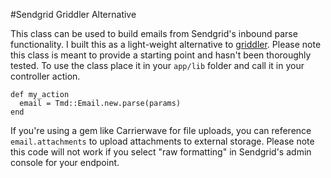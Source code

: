#Sendgrid Griddler Alternative

This class can be used to build emails from Sendgrid's inbound parse functionality. I built this as a light-weight alternative to [griddler](https://github.com/thoughtbot/griddler). Please note this class is meant to provide a starting point and hasn't been thoroughly tested. To use the class place it in your `app/lib` folder and call it in your controller action.

    def my_action
      email = Tmd::Email.new.parse(params)
    end  

If you're using a gem like Carrierwave for file uploads, you can reference `email.attachments` to upload attachments to external storage. Please note this code will not work if you select "raw formatting" in Sendgrid's admin console for your endpoint.
